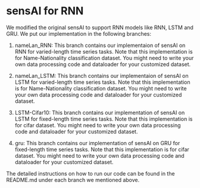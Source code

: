 # sensAI for RNN

We modified the original sensAI to support RNN models like RNN, LSTM and GRU. We put our implementation in the following branches:
1. nameLan_RNN: This branch contains our implementaion of sensAI on RNN for varied-length time series tasks. Note that this implementation is for Name-Nationality classification dataset. You might need to write your own data processing code and dataloader for your customized dataset.

2. nameLan_LSTM: This branch contains our implementaion of sensAI on LSTM for varied-length time series tasks. Note that this implementation is for Name-Nationality classification dataset. You might need to write your own data processing code and dataloader for your customized dataset.

3. LSTM-Cifar10: This branch contains our implementation of sensAI on LSTM for fixed-length time series tasks. Note that this implementation is for cifar dataset. You might need to write your own data processing code and dataloader for your customized dataset.

4. gru: This branch contains our implementation of sensAI on GRU for fixed-length time series tasks. Note that this implementation is for cifar dataset. You might need to write your own data processing code and dataloader for your customized dataset.


The detailed instructions on how to run our code can be found in the README.md under each branch we mentioned above.
